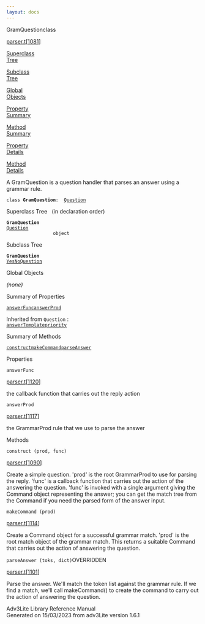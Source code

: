 ```yaml
---
layout: docs
---
```

<span class="title">GramQuestion</span><span class="type">class</span>

[parser.t](../file/parser.t.html)\[[1081](../source/parser.t.html#1081)\]

[Superclass  
Tree](#_SuperClassTree_)

[Subclass  
Tree](#_SubClassTree_)

[Global  
Objects](#_ObjectSummary_)

[Property  
Summary](#_PropSummary_)

[Method  
Summary](#_MethodSummary_)

[Property  
Details](#_Properties_)

[Method  
Details](#_Methods_)

<div class="fdesc">

A GramQuestion is a question handler that parses an answer using a
grammar rule.

`class `**`GramQuestion`**` :   `[`Question`](../object/Question.html)

</div>

<span id="_SuperClassTree_"></span>

<div class="mjhd">

<span class="hdln">Superclass Tree</span>   (in declaration order)

</div>

**`GramQuestion`**  
[`Question`](../object/Question.html)  
`                 object`  
<span id="_SubClassTree_"></span>

<div class="mjhd">

<span class="hdln">Subclass Tree</span>  

</div>

**`GramQuestion`**  
[`YesNoQuestion`](../object/YesNoQuestion.html)  
<span id="_ObjectSummary_"></span>

<div class="mjhd">

<span class="hdln">Global Objects</span>  

</div>

*(none)* <span id="_PropSummary_"></span>

<div class="mjhd">

<span class="hdln">Summary of Properties</span>  

</div>

[`answerFunc`](#answerFunc)[`answerProd`](#answerProd)

Inherited from `Question` :  
[`answerTemplate`](../object/Question.html#answerTemplate)[`priority`](../object/Question.html#priority)

<span id="_MethodSummary_"></span>

<div class="mjhd">

<span class="hdln">Summary of Methods</span>  

</div>

[`construct`](#construct)[`makeCommand`](#makeCommand)[`parseAnswer`](#parseAnswer)



<span id="_Properties_"></span>

<div class="mjhd">

<span class="hdln">Properties</span>  

</div>

<span id="answerFunc"></span>

`answerFunc`

[parser.t](../file/parser.t.html)\[[1120](../source/parser.t.html#1120)\]

<div class="desc">

the callback function that carries out the reply action

</div>

<span id="answerProd"></span>

`answerProd`

[parser.t](../file/parser.t.html)\[[1117](../source/parser.t.html#1117)\]

<div class="desc">

the GrammarProd rule that we use to parse the answer

</div>

<span id="_Methods_"></span>

<div class="mjhd">

<span class="hdln">Methods</span>  

</div>

<span id="construct"></span>

`construct (prod, func)`

[parser.t](../file/parser.t.html)\[[1090](../source/parser.t.html#1090)\]

<div class="desc">

Create a simple question. 'prod' is the root GrammarProd to use for
parsing the reply. 'func' is a callback function that carries out the
action of the answering the question. 'func' is invoked with a single
argument giving the Command object representing the answer; you can get
the match tree from the Command if you need the parsed form of the
answer input.

</div>

<span id="makeCommand"></span>

`makeCommand (prod)`

[parser.t](../file/parser.t.html)\[[1114](../source/parser.t.html#1114)\]

<div class="desc">

Create a Command object for a successful grammar match. 'prod' is the
root match object of the grammar match. This returns a suitable Command
that carries out the action of answering the question.

</div>

<span id="parseAnswer"></span>

`parseAnswer (toks, dict)`<span class="rem">OVERRIDDEN</span>

[parser.t](../file/parser.t.html)\[[1101](../source/parser.t.html#1101)\]

<div class="desc">

Parse the answer. We'll match the token list against the grammar rule.
If we find a match, we'll call makeCommand() to create the command to
carry out the action of answering the question.

</div>

<div class="ftr">

Adv3Lite Library Reference Manual  
Generated on 15/03/2023 from adv3Lite version 1.6.1

</div>
